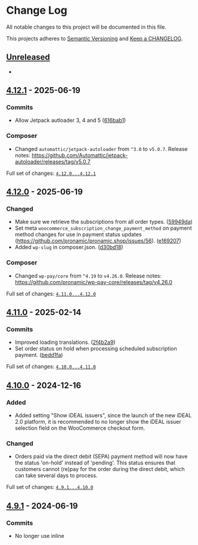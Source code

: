 # Change Log

All notable changes to this project will be documented in this file.

This projects adheres to [Semantic Versioning](http://semver.org/) and [Keep a CHANGELOG](http://keepachangelog.com/).

## [Unreleased][unreleased]
-

## [4.12.1] - 2025-06-19

### Commits

- Allow Jetpack autloader 3, 4 and 5 ([616bab1](https://github.com/pronamic/wp-pronamic-pay-woocommerce/commit/616bab17d9bde445debbe8005abfdec38286bdac))

### Composer

- Changed `automattic/jetpack-autoloader` from `^3.0` to `v5.0.7`.
	Release notes: https://github.com/Automattic/jetpack-autoloader/releases/tag/v5.0.7

Full set of changes: [`4.12.0...4.12.1`][4.12.1]

[4.12.1]: https://github.com/pronamic/wp-pronamic-pay-woocommerce/compare/v4.12.0...v4.12.1

## [4.12.0] - 2025-06-19

### Changed

- Make sure we retrieve the subscriptions from all order types. ([59949da](https://github.com/pronamic/wp-pronamic-pay-woocommerce/commit/59949daf471e71575e78f3e221ad727bee803185))
- Set meta `woocommerce_subscription_change_payment_method` on payment method changes for use in payment status updates (https://github.com/pronamic/pronamic.shop/issues/56). ([e169207](https://github.com/pronamic/wp-pronamic-pay-woocommerce/commit/e169207a56f073909b9b2b377f863e56ac1ebaba))
- Added `wp-slug` in composer.json. ([d30bd18](https://github.com/pronamic/wp-pronamic-pay-woocommerce/commit/d30bd18e1c5c8037c4e789986847c166fb117df3))

### Composer

- Changed `wp-pay/core` from `^4.19` to `v4.26.0`.
	Release notes: https://github.com/pronamic/wp-pay-core/releases/tag/v4.26.0

Full set of changes: [`4.11.0...4.12.0`][4.12.0]

[4.12.0]: https://github.com/pronamic/wp-pronamic-pay-woocommerce/compare/v4.11.0...v4.12.0

## [4.11.0] - 2025-02-14

### Commits

- Improved loading translations. ([2f4b2a9](https://github.com/pronamic/wp-pronamic-pay-woocommerce/commit/2f4b2a9359cb7337067b0e0f6f18303e65df559f))
- Set order status on hold when processing scheduled subscription payment. ([bedd1fa](https://github.com/pronamic/wp-pronamic-pay-woocommerce/commit/bedd1fabefe3c816952fa81d33fb9d5a386647c3))

Full set of changes: [`4.10.0...4.11.0`][4.11.0]

[4.11.0]: https://github.com/pronamic/wp-pronamic-pay-woocommerce/compare/v4.10.0...v4.11.0

## [4.10.0] - 2024-12-16

### Added

- Added setting "Show iDEAL issuers", since the launch of the new iDEAL 2.0 platform, it is recommended to no longer show the iDEAL issuer selection field on the WooCommerce checkout form.

### Changed

- Orders paid via the direct debit (SEPA) payment method will now have the status 'on-hold' instead of 'pending'. This status ensures that customers cannot (re)pay for the order during the direct debit, which can take several days to process.

Full set of changes: [`4.9.1...4.10.0`][4.10.0]

[4.10.0]: https://github.com/pronamic/wp-pronamic-pay-woocommerce/compare/v4.9.1...v4.10.0

## [4.9.1] - 2024-06-19

### Commits

- No longer use inline <style>-element. ([d014181](https://github.com/pronamic/wp-pronamic-pay-woocommerce/commit/d0141814cb4b4f453edff3bc64a58abc71470fbe))
- Removed sanitize order ID logic for Sisow. ([b24e733](https://github.com/pronamic/wp-pronamic-pay-woocommerce/commit/b24e733553437510016ef46b50aeaeb85d483af1))

Full set of changes: [`4.9.0...4.9.1`][4.9.1]

[4.9.1]: https://github.com/pronamic/wp-pronamic-pay-woocommerce/compare/v4.9.0...v4.9.1

## [4.9.0] - 2024-06-07

### Commits

- Added `{payment_lines_name}` tag to description (https://github.com/pronamic/pronamic-pay/issues/100). ([ee9eec2](https://github.com/pronamic/wp-pronamic-pay-woocommerce/commit/ee9eec263a370a754696afee833331a299717ff2))
- No longer use Composer bin plugin. ([34c4da1](https://github.com/pronamic/wp-pronamic-pay-woocommerce/commit/34c4da1cccc6f9027fe7067b7a1212dda58743fc))
- Also store Pronamic payment ID in WooCommerce order for subscriptions payments. ([7caf7df](https://github.com/pronamic/wp-pronamic-pay-woocommerce/commit/7caf7dfb892091d40f24c136a3dd8b296cb41ebc))

### Composer

- Changed `php` from `>=8.0` to `>=8.1`.
- Changed `wp-pay/core` from `^4.16` to `v4.19.0`.
	Release notes: https://github.com/pronamic/wp-pay-core/releases/tag/v4.19.0

Full set of changes: [`4.8.0...4.9.0`][4.9.0]

[4.9.0]: https://github.com/pronamic/wp-pronamic-pay-woocommerce/compare/v4.8.0...v4.9.0

## [4.8.0] - 2024-03-26

### Changed

- Revised payment gateway icon functionality. ([9c858da](https://github.com/pronamic/wp-pronamic-pay-woocommerce/commit/9c858dac8bf0168eee676c28ce4394674cc665b9))

### Fixed

- Fixed Pronamic Pay subscription meta box visibility. ([988bca2](https://github.com/pronamic/wp-pronamic-pay-woocommerce/commit/988bca2236244416fe9af6352d6fac7cd2da2ec4))

### Composer

- Added `automattic/jetpack-autoloader` `^3.0`.
- Added `woocommerce/action-scheduler` `^3.7`.
- Changed `php` from `>=7.4` to `>=8.0`.
- Changed `wp-pay/core` from `^4.9` to `v4.16.0`.
	Release notes: https://github.com/pronamic/wp-pay-core/releases/tag/v4.16.0

Full set of changes: [`4.7.1...4.8.0`][4.8.0]

[4.8.0]: https://github.com/pronamic/wp-pronamic-pay-woocommerce/compare/v4.7.1...v4.8.0

## [4.7.1] - 2024-02-07

### Fixed

- Fixed "Fatal error: Uncaught Error: Call to undefined function wc_get_order()" in source text if WooCommerce is not active. ([c4ccf37](https://github.com/pronamic/wp-pronamic-pay-woocommerce/commit/c4ccf3729ea994df23737181c5771abcaf8cd6c6))

Full set of changes: [`4.7.0...4.7.1`][4.7.1]

[4.7.1]: https://github.com/pronamic/wp-pronamic-pay-woocommerce/compare/v4.7.0...v4.7.1

## [4.7.0] - 2023-12-18

### Commits

- Added BNPL disclaimer to In3 and Klarna. ([58b8309](https://github.com/pronamic/wp-pronamic-pay-woocommerce/commit/58b8309e11e35ff6aaaff3e57beaa82634361159))
- Store VAT number from "WooCommerce EU VAT Number" plugin in customer/payment. ([ba05c39](https://github.com/pronamic/wp-pronamic-pay-woocommerce/commit/ba05c394defc850d8d9363ab9385359f03956ef9))
- Added method description for the credit card gateway. ([801598e](https://github.com/pronamic/wp-pronamic-pay-woocommerce/commit/801598e7596de6c53dddd50733ca2f336dc1009d))
- Added method description for Riverty. ([bae4dac](https://github.com/pronamic/wp-pronamic-pay-woocommerce/commit/bae4daccb972b312326cd721adbf08566eee72f8))
- Added the Riverty disclaimer. ([96ec8d9](https://github.com/pronamic/wp-pronamic-pay-woocommerce/commit/96ec8d99a77a8d72822db417689084b955d2c3fa))

Full set of changes: [`4.6.3...4.7.0`][4.7.0]

[4.7.0]: https://github.com/pronamic/wp-pronamic-pay-woocommerce/compare/v4.6.3...v4.7.0

## [4.6.3] - 2023-11-06

### Changed

- Meta box HPOS compat. ([ed25f45](https://github.com/pronamic/wp-pronamic-pay-woocommerce/commit/ed25f45c677f3001cb43ef867feae24e31eea85c))
- Added gateway settings field default value (fixes #62). ([d67e020](https://github.com/pronamic/wp-pronamic-pay-woocommerce/commit/d67e020da8f5c797a088bc4d1505f3c9f2dadb88))

Full set of changes: [`4.6.2...4.6.3`][4.6.3]

[4.6.3]: https://github.com/pronamic/wp-pronamic-pay-woocommerce/compare/v4.6.2...v4.6.3

## [4.6.2] - 2023-10-30

### Changed

- Improved escaping of some HTML elements.
- Added some missing `if ( ! defined( 'ABSPATH' ) )` statements.

### Composer

- Added `pronamic/wp-html` `^2.2`.

Full set of changes: [`4.6.1...4.6.2`][4.6.2]

[4.6.2]: https://github.com/pronamic/wp-pronamic-pay-woocommerce/compare/v4.6.1...v4.6.2

## [4.6.1] - 2023-10-18

### Fixed

- The `4.2.0` upgrade script for WooCommerce Subscriptions will now only schedule it's actions when WooCommerce Subscriptions is running. ([60](https://github.com/pronamic/wp-pronamic-pay-woocommerce/issues/60))
- When paying for subscriptions via Mollie that are manually renewed, the payment is no longer marked to Mollie as a first payment for obtaining a mandate. This makes it possible to also use the Mollie bank transfer payment method to pay for subscriptions that are manually renewed. ([58](https://github.com/pronamic/wp-pronamic-pay-woocommerce/issues/58))

Full set of changes: [`4.6.0...4.6.1`][4.6.1]

[4.6.1]: https://github.com/pronamic/wp-pronamic-pay-woocommerce/compare/v4.6.0...v4.6.1

## [4.6.0] - 2023-10-13

### Added

- Added Pronamic Pay meta box on the WooCommerce admin order page.
- Added Pronamic Pay meta box on the WooCommerce Subscriptions admin subscription page.
- Added/improved support for the WooCommerce Subscriptions change payment method feature.

### Changed

- Updated to latest Pronamic coding standards. ([cdf4b84](https://github.com/pronamic/wp-pronamic-pay-woocommerce/commit/cdf4b84c962cd9577a5eca208eea03ff7cac2983))
- Only set order status to pending payment if order still needs payment and order status is not already pending. ([7892e23](https://github.com/pronamic/wp-pronamic-pay-woocommerce/commit/7892e239bc22eacd53f67b4dc5e62688be0cdab3))

### Fixed

- HTML is no longer allowed in the WooCommerce thank you order received text. ([cf5ae1b](https://github.com/pronamic/wp-pronamic-pay-woocommerce/commit/cf5ae1b9faa1c6303b1b15bda7cfae8b901f39b2))

Full set of changes: [`4.5.9...4.6.0`][4.6.0]

[4.6.0]: https://github.com/pronamic/wp-pronamic-pay-woocommerce/compare/v4.5.9...v4.6.0

## [4.5.9] - 2023-09-11

### Commits

- Fixed spelling. ([e701e56](https://github.com/pronamic/wp-pronamic-pay-woocommerce/commit/e701e568d45ce858ca5b5572de404a67e8da919a))

Full set of changes: [`4.5.8...4.5.9`][4.5.9]

[4.5.9]: https://github.com/pronamic/wp-pronamic-pay-woocommerce/compare/v4.5.8...v4.5.9

## [4.5.8] - 2023-08-23

### Commits

- Fixed some WPCS 3 warnings. ([4d7729a](https://github.com/pronamic/wp-pronamic-pay-woocommerce/commit/4d7729a32ab77de56139fa068a98c7675232e70a))

Full set of changes: [`4.5.7...4.5.8`][4.5.8]

[4.5.8]: https://github.com/pronamic/wp-pronamic-pay-woocommerce/compare/v4.5.7...v4.5.8

## [4.5.7] - 2023-07-12

### Commits

- Simplify connecting subscription on WooCommerce payment method change. ([37a7f78](https://github.com/pronamic/wp-pronamic-pay-woocommerce/commit/37a7f78b335d6d2d8f7e47ff8215b1fc08143d58))
- Added subscription to payment on payment method change. ([5628f74](https://github.com/pronamic/wp-pronamic-pay-woocommerce/commit/5628f74cd24f162bfacc3b649f6a233dd5c34608))
- Updated subscription on `woocommerce_update_subscription` action instead of `save_post`. ([8e93806](https://github.com/pronamic/wp-pronamic-pay-woocommerce/commit/8e93806f333a6e2d51412f31b792ce12b403174d))
- Updated order meta instead of post meta on checkout. ([360cacc](https://github.com/pronamic/wp-pronamic-pay-woocommerce/commit/360caccce8ec875b7ee2d0ae482d66c2082877ff))
- Updated subscription source text to use WooCommerce Subscriptions edit post link and order number. ([d74ce20](https://github.com/pronamic/wp-pronamic-pay-woocommerce/commit/d74ce205746cec3c85329d7b75e9166491838ae8))
- Use order methods for edit URL and number in source text. ([f0eb04b](https://github.com/pronamic/wp-pronamic-pay-woocommerce/commit/f0eb04b9f39ed0f8d2f1338bceace2f79065ae19))
- Use order edit URL as source URL. ([ae9d4b8](https://github.com/pronamic/wp-pronamic-pay-woocommerce/commit/ae9d4b8009a83be1ea275455a530f18c87631050))
- First add phase and then override next payment date. ([133a5ad](https://github.com/pronamic/wp-pronamic-pay-woocommerce/commit/133a5ad1dcb7a2f95d9b7c6f11926059f9445ef3))
- Added Billie gateway. ([40f8385](https://github.com/pronamic/wp-pronamic-pay-woocommerce/commit/40f83854b4130133dbab9980330ba9c82e7f9195))
- WooCommerce Subscriptions don't have period information within the renewal orders. ([96228ef](https://github.com/pronamic/wp-pronamic-pay-woocommerce/commit/96228ef07331243892d20e827a91756732cc1cb8))
- Connect first subscription period to payment. ([4211a28](https://github.com/pronamic/wp-pronamic-pay-woocommerce/commit/4211a28dbd92c7e62ea3ae2751c8aad1969baf24))
- Use 'start' instead of 'date_created' to fix difference in seconds. ([b04c293](https://github.com/pronamic/wp-pronamic-pay-woocommerce/commit/b04c29300f634e9a1a5d8f472821c9ebc50558e9))
- Use new `get_current_period` function, we should not advance the subscription to a next period. ([fc0e71f](https://github.com/pronamic/wp-pronamic-pay-woocommerce/commit/fc0e71f8587fd2ef06bcebc78aaf238621fb96ab))
- Set customer from WooCommerce subscription order. ([bb97664](https://github.com/pronamic/wp-pronamic-pay-woocommerce/commit/bb97664ffcf80d069c51f762d03aa1f7e4911e4e))
- Updated subscription lines from WooCommerce subscription order. ([3d40213](https://github.com/pronamic/wp-pronamic-pay-woocommerce/commit/3d40213ebf44792524b80423994471335981b690))
- Use an order helper class to retrieve/build the payment lines from a WooCommerce order. ([5bf96f1](https://github.com/pronamic/wp-pronamic-pay-woocommerce/commit/5bf96f1e6e0a98625e486ef24c006ac5ee43c298))

Full set of changes: [`4.5.6...4.5.7`][4.5.7]

[4.5.7]: https://github.com/pronamic/wp-pronamic-pay-woocommerce/compare/v4.5.6...v4.5.7

## [4.5.6] - 2023-06-01

### Commits

- Switch from `pronamic/wp-deployer` to `pronamic/pronamic-cli`. ([9d434ab](https://github.com/pronamic/wp-pronamic-pay-woocommerce/commit/9d434ab09900bb64afbcab9e2106548072d2af73))
- Complete payment for order when payment is authorized. ([798f345](https://github.com/pronamic/wp-pronamic-pay-woocommerce/commit/798f3452c0ee04afe45cf7fb0dd96c84c2f719f1))
- Updated .gitattributes ([542633c](https://github.com/pronamic/wp-pronamic-pay-woocommerce/commit/542633cdbc7d32c1a71716ac20c1699616c581b1))

Full set of changes: [`4.5.5...4.5.6`][4.5.6]

[4.5.6]: https://github.com/pronamic/wp-pronamic-pay-woocommerce/compare/v4.5.5...v4.5.6

## [4.5.5] - 2023-03-30

### Commits

- Fixed refunded amount check. ([e41c3ea](https://github.com/pronamic/wp-pronamic-pay-woocommerce/commit/e41c3ea9b2dcb1bbed0de4be6608c9831bd458ba))

Full set of changes: [`4.5.4...4.5.5`][4.5.5]

[4.5.5]: https://github.com/pronamic/wp-pronamic-pay-woocommerce/compare/v4.5.4...v4.5.5

## [4.5.4] - 2023-03-29
### Changed

- Extended support for refunds.

### Composer

- Changed `wp-pay/core` from `^4.6` to `v4.9.0`.
	Release notes: https://github.com/pronamic/wp-pay-core/releases/tag/v4.9.0
Full set of changes: [`4.5.3...4.5.4`][4.5.4]

[4.5.4]: https://github.com/pronamic/wp-pronamic-pay-woocommerce/compare/v4.5.3...v4.5.4

## [4.5.3] - 2023-03-13

### Commits

- Set composer package type to "wordpress-plugin". ([2231633](https://github.com/pronamic/wp-pronamic-pay-woocommerce/commit/22316332ee79d5c6333cc94a588658607f33f34b))
- Set tax percentage for free shipping items. ([61fe876](https://github.com/pronamic/wp-pronamic-pay-woocommerce/commit/61fe876bf2d2d9d70435148cb027eb3a6c485cee))
- Updated .gitattributes ([a6076ad](https://github.com/pronamic/wp-pronamic-pay-woocommerce/commit/a6076ad38523537a2aa50e41a45cf82325af657f))

Full set of changes: [`4.5.2...4.5.3`][4.5.3]

[4.5.3]: https://github.com/pronamic/wp-pronamic-pay-woocommerce/compare/v4.5.2...v4.5.3

## [4.5.2] - 2023-02-07
### Changed

- Improved default integration arguments. ([cd7aa3c](https://github.com/pronamic/wp-pronamic-pay-woocommerce/commit/cd7aa3c9300a21b2c5e72326953f8320e56900c0))


Full set of changes: [`4.5.1...4.5.2`][4.5.2]

[4.5.2]: https://github.com/pronamic/wp-pronamic-pay-woocommerce/compare/v4.5.1...v4.5.2

## [4.5.1] - 2023-01-31
### Composer

- Changed `php` from `>=8.0` to `>=7.4`.
Full set of changes: [`4.5.0...4.5.1`][4.5.1]

[4.5.1]: https://github.com/pronamic/wp-pronamic-pay-woocommerce/compare/v4.5.0...v4.5.1

## [4.5.0] - 2023-01-18
### Changed

- Improved support for authorized (afterpay) payments.

### Commits

- Set tax percentage if we there is just 1 tax rate. ([4884116](https://github.com/pronamic/wp-pronamic-pay-woocommerce/commit/4884116bad3d860d944646bbf4dc6603c5448dd1))
- Happy 2023. ([bb5c112](https://github.com/pronamic/wp-pronamic-pay-woocommerce/commit/bb5c1128d95c5b829e58058651424cbf8861b516))

Full set of changes: [`4.4.0...4.5.0`][4.5.0]

[4.5.0]: https://github.com/pronamic/wp-pronamic-pay-woocommerce/compare/v4.4.0...v4.5.0

## [4.4.0] - 2022-12-23

### Commits

- Added new Riverty gateway. ([a4fd8ff](https://github.com/pronamic/wp-pronamic-pay-woocommerce/commit/a4fd8fff41870cf88e03edd64b88f3e141ca115a))
- Added "Requires Plugins" header. ([bf5c03a](https://github.com/pronamic/wp-pronamic-pay-woocommerce/commit/bf5c03a2fbd44a0fa6d717e679a5c2f3e2086d09))

### Composer

- Changed `php` from `>=5.6.20` to `>=8.0`.
- Changed `wp-pay/core` from `^4.5` to `v4.6.0`.
	Release notes: https://github.com/pronamic/wp-pay-core/releases/tag/v4.3.3
Full set of changes: [`4.3.3...4.4.0`][4.4.0]

[4.4.0]: https://github.com/pronamic/wp-pronamic-pay-woocommerce/compare/v4.3.3...v4.4.0

## [4.3.3] - 2022-11-29
- Fix creating zero amount refunds. [#31](https://github.com/pronamic/wp-pronamic-pay-woocommerce/issues/31)

## [4.3.2] - 2022-11-09
- Fixed "Fatal error: Uncaught Error: Call to undefined function wcs_get_subscriptions_for_order()". [#29](https://github.com/pronamic/wp-pronamic-pay-woocommerce/issues/29)

## [4.3.1] - 2022-11-07
- Fixed "Fatal error: Uncaught Error: Call to undefined function wcs_get_subscription()". Props @jeffreyvr. [#28](https://github.com/pronamic/wp-pronamic-pay-woocommerce/pull/28)

## [4.3.0] - 2022-11-07
- Fixed subscription status not updated if admin reactivates a WooCommerce subscription. [#25](https://github.com/pronamic/wp-pronamic-pay-woocommerce/issues/25)
- Fixed fatal error while cancelling subscription. Props @knit-pay. [#14](https://github.com/pronamic/wp-pronamic-pay-woocommerce/issues/14)
- Fixed payment method field errors not displayed in WooCommerce checkout block. [#22](https://github.com/pronamic/wp-pronamic-pay-woocommerce/issues/22)
- Added MobilePay payment method. [pronamic/wp-pronamic-pay-adyen#16](https://github.com/pronamic/wp-pronamic-pay-adyen/issues/16)

## [4.2.0] - 2022-09-26
- Added upgrade script to add missing Pronamic subscription ID to WooCommerce subscription meta (pronamic/wp-pronamic-pay-woocommerce#11).
- Updated for new payment methods and fields registration.
- Improved WooCommerce Blocks support.

## [4.1.1] - 2022-04-19
- Added support for gender and birth date fields with WooCommerce Blocks.

## [4.1.0] - 2022-04-11
- Transform expired WooCommerce subscription status to Pronamic status `Completed`.
- Add failure reason notice on 'Pay for order' page (pronamic/wp-pronamic-pay-adyen#2).
- Added support for WooCommerce Blocks (#9).
- Fix resetting trial phase next payment date on payment status update.
- Ignore seconds in calculation of subscription trial phase interval.
- No longer check for gateway error, step towards exceptions only.

## [4.0.1] - 2022-02-16
- Added Klarna Pay Now and Klarna Pay Over Time gateways.
- Added support for multiple subscriptions.
- Fixed adding periods to payments.
- Fixed handling subscription payment method changes.
- Fixed setting input fields only if gateway is enabled.
- Updated AfterPay.nl and Afterpay.com method descriptions to clarify differences in target countries.
- Updated subscription source texts.

## [4.0.0] - 2022-01-10
### Changed
- Updated to https://github.com/pronamic/wp-pay-core/releases/tag/4.0.0.
- Set Swish and Vipps payment method icons.
- Use new AfterPay.nl constant.

### Added
- Added BLIK and MB WAY payment methods.
- Added support for TWINT payment method.

### Fixed
- Fix fatal error if filter `woocommerce_thankyou_order_received_text` is called without valid order.

## [3.0.2] - 2021-09-03
- Set pending order status when awaiting payment.
- Removed usage of non-existing `shipping_phone` order property ([#8](https://github.com/pronamic/wp-pronamic-pay-woocommerce/issues/8)).

## [3.0.1] - 2021-08-16
- Added American Express, Mastercard, V PAY and Visa payment gateways.

## [3.0.0] - 2021-08-05
- Updated to `pronamic/wp-pay-core`  version `3.0.0`.
- Updated to `pronamic/wp-money`  version `2.0.0`.
- Changed `TaxedMoney` to `Money`, no tax info.
- Switched to `pronamic/wp-coding-standards`.
- Added support for SprayPay payment method.

## [2.3.1] - 2021-06-18
- Fixed updating WooCommerce order for refunds in payment update [#130](https://github.com/pronamic/wp-pronamic-pay/issues/130).

## [2.3.0] - 2021-04-26
- Added initial support for refunds.
- Added support for Swish and Vipps payment methods.
- Fixed using default configuration if not set in gateway settings.

## [2.2.1] - 2021-01-14
- Updated logo library to version 1.6.3 for new iDEAL logo.
- Start subscription payment through subscription module instead of plugin.
- Move info message up on thank you page.
- Add Santander payment method.

## [2.2.0] - 2020-11-09
- Updated iDEAL logo.
- Added Przelewy24 payment method.
- Added support for new subscription phases and periods.
- Fixed incorrect 'Awaiting payment' order note for recurring payments in some cases.
- Fixed using default payment description if setting is empty.

## [2.1.4] - 2020-08-05
- Improve loading checkout fields in plugin settings.

## [2.1.3] - 2020-07-22
- Fix compatibility with WooCommerce EU VAT Number plugin.

## [2.1.2] - 2020-07-08
- Store WooCommerce billing company in Pronamic Pay customer.

## [2.1.1] - 2020-04-03
- Set plugin integration name.

## [2.1.0] - 2020-03-19
- Update integration setup with dependencies support.
- Use SVG icons.
- Add Apple Pay payment method.
- Extension extends \Pronamic\WordPress\Pay\AbstractPluginIntegration.
- Added Google Pay support.

## [2.0.10] - 2019-12-22
- Improved error handling with exceptions.
- Updated subscription source details.

## [2.0.9] - 2019-10-07
- Only update order status if order payment method is a WordPress Pay gateway.
- No longer disable 'Direct Debit' gateways when WooCommerce subscriptions is active and cart has no subscriptions [read more](https://github.com/wp-pay-extensions/woocommerce#conditional-payment-gateways).
- Changed redirect URL for cancelled and expired payments from cancel order to order pay URL.
- Allow payment gateway selection for order pay URL.

## [2.0.8] - 2019-08-30
- Fix error "`DatePeriod::__construct()`: The recurrence count '0' is invalid. Needs to be > 0".

## [2.0.7] - 2019-08-26
- Updated packages.

## [2.0.6] - 2019-04-15
- Fix accidentally adding 'Pronamic' to checkout button text.
- Fix fatal error in checkout settings with WooCommerce Subscriptions.
- Fix incorrectly filtering available gateways with WooCommerce Subscriptions.

## [2.0.5] - 2019-03-28
- Improved order notes and payment status updates.
- Added/updated gateway icons.
- More DRY gateway setup.

## [2.0.4] - 2018-12-19
- Improved retrieving WooCommerce checkout fields.

## [2.0.3] - 2018-12-18
- Fixed WooCommerce admin products table not listing all products.

## [2.0.2] - 2018-12-10
- Added AfterPay, Capayable, Focum and Klarna Pay Later payment methods.
- Renamed Capayable to new brand name In3.
- Added support for payment lines, shipping, billing and customer data.

## [2.0.1] - 2018-05-16
- Improved recurring payments support.

## [2.0.0] - 2018-05-14
- Switched to PHP namespaces.

## [1.2.8] - 2017-12-12
- Updated subscription payment data.
- Set subscription payment method on renewal to account for changed payment method.
- Improved WooCommerce 3.0 compatibility.
- Added gateway support for amount and date changes.
- Clear subscription next payment date on gateway error during payment processing.

## [1.2.7] - 2017-09-14
- Added credit card payment fields.
- Added bunq gateway.
- Implemented `get_first_name()` and `get_last_name()`.
- Added `Direct Debit (mandate via Bancontact)` gateway.
- Added a few `order_button_text` labels.

## [1.2.6] - 2017-04-18
- Improved support for WooCommerce 3.0.

## [1.2.5] - 2017-03-15
- Don't set subscriptions 'on hold' due to delay in direct debit status update.
- Removed gateway description about valid mandate, as these mandates are no longer in use.

## [1.2.4] - 2017-01-25
- Fixed Composer requirement.

## [1.2.3] - 2017-01-25
- Added KBC/CBC Payment Button gateway.
- Added Belfius Direct Net gateway.
- Added filter for payment source description and URL.

## [1.2.2] - 2016-11-16
- Added Maestro gateway.
- Filter gateway description to show mandate notice also when description is empty.

## [1.2.1] - 2016-10-20
- Added experimental support for WooCommerce Subscriptions / recurring payments.
- Restore compatibility with WooCommerce versions < 2.2.0.
- Switched to new Bancontact logo.
- Added Bitcoin gateway.

## [1.2.0] - 2016-06-08
- Added PayPal gateway.

## [1.1.9] - 2016-05-16
- Use `get_woocommerce_currency` function so the `woocommerce_currency` filter is applied.

## [1.1.8] - 2016-04-12
- Check existence of WC_Order::has_status() to support older versions of WooCommerce.
- No longer use camelCase for payment data.
- Add clarification to Pronamic gateway with difference compared to regular payment method specific gateways.
- Fix adding 'Awaiting payment' order note if order status is already pending.

## [1.1.7] - 2016-03-23
- Redirect to payment options instead of 'Order received' if payment is not yet completed.
- Implemented new payment redirect URL filter.
- Use the global default config as the WooCommerce default config.

## [1.1.6] - 2016-02-02
- Add support for WooCommerce Deposits plugin

## [1.1.5] - 2015-10-21
- Removed status code 303 from redirect.

## [1.1.4] - 2015-10-15
- Updated WordPress pay core library to version 1.2.2.

## [1.1.3] - 2015-10-14
- Order note "iDEAL payment [status]" now includes the gateway title, instead of "iDEAL".
- Add DirectDebitGateway.
- Add bank transfer gateway.

## [1.1.2] - 2015-04-08
- Added general Pronamic gateway so the iDEAL gateway can be used for iDEAL only.

## [1.1.1] - 2015-03-03
- Changed WordPress pay core library requirement from `~1.0.1` to `>=1.0.1`.

## [1.1.0] - 2015-02-16
- Added SOFORT Banking gateway.
- Removed the word 'iDEAL' from the a few strings.

## [1.0.3] - 2015-01-20
- Require WordPress pay core library version 1.0.0.

## [1.0.2] - 2015-01-16
- Fix - Fixed in issue with WooCommerce cancel order URL and HTML entities.

## [1.0.1] - 2014-12-19
- Tweak - No longer set gateways enabled to yes by default.

## 1.0.0 - 2014-12-19
- First release.

[unreleased]: https://github.com/pronamic/wp-pronamic-pay-woocommerce/compare/4.3.3...HEAD
[4.3.3]: https://github.com/pronamic/wp-pronamic-pay-woocommerce/compare/4.3.2...4.3.3
[4.3.2]: https://github.com/pronamic/wp-pronamic-pay-woocommerce/compare/4.3.1...4.3.2
[4.3.1]: https://github.com/pronamic/wp-pronamic-pay-woocommerce/compare/4.3.0...4.3.1
[4.3.0]: https://github.com/pronamic/wp-pronamic-pay-woocommerce/compare/4.2.0...4.3.0
[4.2.0]: https://github.com/pronamic/wp-pronamic-pay-woocommerce/compare/4.1.1...4.2.0
[4.1.1]: https://github.com/pronamic/wp-pronamic-pay-woocommerce/compare/4.1.0...4.1.1
[4.1.0]: https://github.com/pronamic/wp-pronamic-pay-woocommerce/compare/4.0.1...4.1.0
[4.0.1]: https://github.com/pronamic/wp-pronamic-pay-woocommerce/compare/4.0.0...4.0.1
[4.0.0]: https://github.com/pronamic/wp-pronamic-pay-woocommerce/compare/3.0.2...4.0.0
[3.0.2]: https://github.com/pronamic/wp-pronamic-pay-woocommerce/compare/3.0.1...3.0.2
[3.0.1]: https://github.com/pronamic/wp-pronamic-pay-woocommerce/compare/3.0.0...3.0.1
[3.0.0]: https://github.com/pronamic/wp-pronamic-pay-woocommerce/compare/2.3.1...3.0.0
[2.3.1]: https://github.com/pronamic/wp-pronamic-pay-woocommerce/compare/2.3.0...2.3.1
[2.3.0]: https://github.com/pronamic/wp-pronamic-pay-woocommerce/compare/2.2.1...2.3.0
[2.2.1]: https://github.com/pronamic/wp-pronamic-pay-woocommerce/compare/2.2.0...2.2.1
[2.2.0]: https://github.com/pronamic/wp-pronamic-pay-woocommerce/compare/2.1.4...2.2.0
[2.1.4]: https://github.com/pronamic/wp-pronamic-pay-woocommerce/compare/2.1.3...2.1.4
[2.1.3]: https://github.com/pronamic/wp-pronamic-pay-woocommerce/compare/2.1.2...2.1.3
[2.1.2]: https://github.com/pronamic/wp-pronamic-pay-woocommerce/compare/2.1.1...2.1.2
[2.1.1]: https://github.com/pronamic/wp-pronamic-pay-woocommerce/compare/2.1.0...2.1.1
[2.1.0]: https://github.com/pronamic/wp-pronamic-pay-woocommerce/compare/2.0.10...2.1.0
[2.0.10]: https://github.com/pronamic/wp-pronamic-pay-woocommerce/compare/2.0.9...2.0.10
[2.0.9]: https://github.com/pronamic/wp-pronamic-pay-woocommerce/compare/2.0.8...2.0.9
[2.0.8]: https://github.com/pronamic/wp-pronamic-pay-woocommerce/compare/2.0.7...2.0.8
[2.0.7]: https://github.com/pronamic/wp-pronamic-pay-woocommerce/compare/2.0.6...2.0.7
[2.0.6]: https://github.com/pronamic/wp-pronamic-pay-woocommerce/compare/2.0.5...2.0.6
[2.0.5]: https://github.com/pronamic/wp-pronamic-pay-woocommerce/compare/2.0.4...2.0.5
[2.0.4]: https://github.com/pronamic/wp-pronamic-pay-woocommerce/compare/2.0.3...2.0.4
[2.0.3]: https://github.com/pronamic/wp-pronamic-pay-woocommerce/compare/2.0.2...2.0.3
[2.0.2]: https://github.com/pronamic/wp-pronamic-pay-woocommerce/compare/2.0.1...2.0.2
[2.0.1]: https://github.com/pronamic/wp-pronamic-pay-woocommerce/compare/2.0.0...2.0.1
[2.0.0]: https://github.com/pronamic/wp-pronamic-pay-woocommerce/compare/1.2.8...2.0.0
[1.2.8]: https://github.com/pronamic/wp-pronamic-pay-woocommerce/compare/1.2.7...1.2.8
[1.2.7]: https://github.com/pronamic/wp-pronamic-pay-woocommerce/compare/1.2.6...1.2.7
[1.2.6]: https://github.com/pronamic/wp-pronamic-pay-woocommerce/compare/1.2.5...1.2.6
[1.2.5]: https://github.com/pronamic/wp-pronamic-pay-woocommerce/compare/1.2.4...1.2.5
[1.2.4]: https://github.com/pronamic/wp-pronamic-pay-woocommerce/compare/1.2.3...1.2.4
[1.2.3]: https://github.com/pronamic/wp-pronamic-pay-woocommerce/compare/1.2.2...1.2.3
[1.2.2]: https://github.com/pronamic/wp-pronamic-pay-woocommerce/compare/1.2.1...1.2.2
[1.2.1]: https://github.com/pronamic/wp-pronamic-pay-woocommerce/compare/1.2.0...1.2.1
[1.2.0]: https://github.com/pronamic/wp-pronamic-pay-woocommerce/compare/1.1.9...1.2.0
[1.1.9]: https://github.com/pronamic/wp-pronamic-pay-woocommerce/compare/1.1.8...1.1.9
[1.1.8]: https://github.com/pronamic/wp-pronamic-pay-woocommerce/compare/1.1.7...1.1.8
[1.1.7]: https://github.com/pronamic/wp-pronamic-pay-woocommerce/compare/1.1.6...1.1.7
[1.1.6]: https://github.com/pronamic/wp-pronamic-pay-woocommerce/compare/1.1.5...1.1.6
[1.1.5]: https://github.com/pronamic/wp-pronamic-pay-woocommerce/compare/1.1.4...1.1.5
[1.1.4]: https://github.com/pronamic/wp-pronamic-pay-woocommerce/compare/1.1.3...1.1.4
[1.1.3]: https://github.com/pronamic/wp-pronamic-pay-woocommerce/compare/1.1.2...1.1.3
[1.1.2]: https://github.com/pronamic/wp-pronamic-pay-woocommerce/compare/1.1.1...1.1.2
[1.1.1]: https://github.com/pronamic/wp-pronamic-pay-woocommerce/compare/1.1.0...1.1.1
[1.1.0]: https://github.com/pronamic/wp-pronamic-pay-woocommerce/compare/1.0.3...1.1.0
[1.0.3]: https://github.com/pronamic/wp-pronamic-pay-woocommerce/compare/1.0.2...1.0.3
[1.0.2]: https://github.com/pronamic/wp-pronamic-pay-woocommerce/compare/1.0.1...1.0.2
[1.0.1]: https://github.com/pronamic/wp-pronamic-pay-woocommerce/compare/1.0.0...1.0.1
